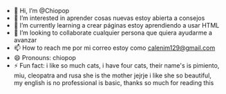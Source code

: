 - 👋 Hi, I’m @Chiopop
- 👀 I’m interested in aprender cosas nuevas estoy abierta a consejos 
- 🌱 I’m currently learning a crear páginas estoy aprendiendo a usar HTML
- 💞️ I’m looking to collaborate cualquier persona que quiera ayudarme a avanzar 
- 📫 How to reach me por mi correo estoy como calenim129@gmail.com
- 😄 Pronouns: chiopop
- ⚡ Fun fact: i like so much cats, i have four cats, their name's is pimiento, miu, cleopatra and rusa she is the mother jejrje i like she so beautiful, my english is no professional is basic, thanks so much for reading this

<!---
Chiopop/Chiopop is a ✨ special ✨ repository because its `README.md` (this file) appears on your GitHub profile.
You can click the Preview link to take a look at your changes.
--->
